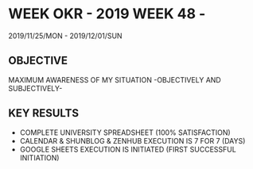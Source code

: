 # WEEK OKR - 2019 WEEK 48 -

2019/11/25/MON - 2019/12/01/SUN

## OBJECTIVE

MAXIMUM AWARENESS OF MY SITUATION -OBJECTIVELY AND SUBJECTIVELY-

## KEY RESULTS

- COMPLETE UNIVERSITY SPREADSHEET (100% SATISFACTION)
- CALENDAR & SHUNBLOG & ZENHUB EXECUTION IS 7 FOR 7 (DAYS)
- GOOGLE SHEETS EXECUTION IS INITIATED (FIRST SUCCESSFUL INITIATION)
